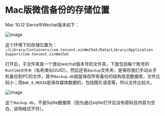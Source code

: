 # Mac版微信备份的存储位置

Mac 10.12 Sierra中Wechat版本如下：

![image](https://user-images.githubusercontent.com/14041622/52257876-ae057e80-2957-11e9-91cf-b94eb8f19533.png)

这个环境下的存储位置为：`~/Library/Containers/com.tencent.xinWeChat/Data/Library/Application Support/com.tencent.xinWeChat`

打开后，子文件夹是一个类似wechat版本号的文件夹，下面包括每个账号的`Runtime文件夹`（名称类似UUID）。然后还有`Backup`文件夹，是保存我们手动从手机备份到PC的文件，其中`Backup.db`就是保存所有备份的结构信息数据库，文件比较小；而`BAK_0_MEDIA`是保存媒体数据的，包括图片语音等，所以文件比较大。

![image](https://user-images.githubusercontent.com/14041622/52257956-118fac00-2958-11e9-8d61-fe236bdd12a4.png)


这个`Backup.db`，不是Sqlite数据库（因为通过sqlite打开后没有密码且内容为空白，说明格式不符）。